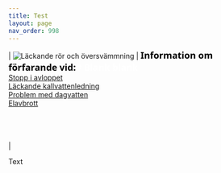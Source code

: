 ```yaml
---
title: Test
layout: page
nav_order: 998
---
```

| <img src="/wp-content/uploads/2023/Underhållsplanering W237.png" alt="Läckande rör och översvämmning"> | <span style="color: #000000; font-size: 18px; font-family: Segoe UI; font-weight: bold;">Information om förfarande vid:<span style="color: #ffffff;"># Blank blank</span></span> <br> [Stopp i avloppet](https://markdownlivepreview.com/) <br> [ Läckande kallvattenledning](https://hbgsamfall.win/pages/felanmalan.html#kallvattenledningar) <br> [ Problem med dagvatten](https://markdownlivepreview.com/) <br> [ Elavbrott](https://markdownlivepreview.com/) <br><br><br><br><br> |

Text  
